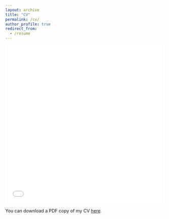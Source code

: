 ```yaml
---
layout: archive
title: "CV"
permalink: /cv/
author_profile: true
redirect_from:
  - /resume
---
```


<iframe src="/files/CV_Rowold.pdf" width="100%" height="500" frameborder="no" border="0" marginwidth="0" marginheight="0"></iframe>

You can download a PDF copy of my CV [here](/files/CV_Rowold.pdf).
